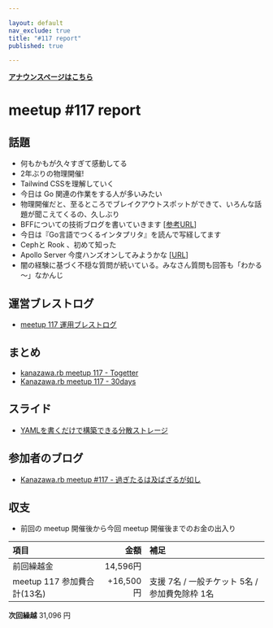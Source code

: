 ```yaml
---

layout: default
nav_exclude: true
title: "#117 report"
published: true

---
```


<div style="text-align: left;"><a href="./"><strong>アナウンスページはこちら</strong></a></div>

# meetup #117 report

## 話題

* 何もかもが久々すぎて感動してる
* 2年ぶりの物理開催!
* Tailwind CSSを理解していく
* 今日は Go 関連の作業をする人が多いみたい
* 物理開催だと、至るところでブレイクアウトスポットができて、いろんな話題が聞こえてくるの、久しぶり 
* BFFについての技術ブログを書いていきます [[参考URL](https://samnewman.io/patterns/architectural/bff/)]
* 今日は『Go言語でつくるインタプリタ』を読んで写経してます
* Cephと Rook 、初めて知った
* Apollo Server 今度ハンズオンしてみようかな  [[URL](https://www.apollographql.com/docs/apollo-server/getting-started/)]
* 闇の経験に基づく不穏な質問が続いている。みなさん質問も回答も「わかる～」なかんじ

## 運営ブレストログ

* [meetup 117 運用ブレストログ](https://github.com/kanazawarb/meetup/wiki/meetup-117-%E9%81%8B%E7%94%A8%E3%83%96%E3%83%AC%E3%82%B9%E3%83%88%E3%83%AD%E3%82%B0)

## まとめ

* [kanazawa.rb meetup 117 - Togetter](https://togetter.com/li/1891993)
* [Kanazawa.rb meetup 117 - 30days](https://30d.jp/kzrb/107)


## スライド

* [YAMLを書くだけで構築できる分散ストレージ](https://speakerdeck.com/sat/yamlwoshu-kudakedegou-zhu-dekirufen-san-sutorezi)

## 参加者のブログ

* [Kanazawa\.rb meetup \#117 \- 過ぎたるは及ばざるが如し](https://cotton-desu.hatenablog.com/entry/2022/05/25/130000)

## 収支

* 前回の meetup 開催後から今回 meetup 開催後までのお金の出入り

|項目                           |金額         |補足                                               |
|:------------------------------|------------:|:--------------------------------------------------|
| 前回繰越金                    |       14,596円 |                                                   |
| meetup 117 参加費合計(13名)    |   +16,500円 | 支援 7名 / 一般チケット 5名 / 参加費免除枠 1名            |

**次回繰越**  31,096 円
